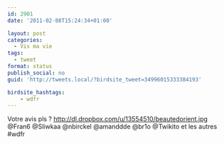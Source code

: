 ```yaml
---
id: 2901
date: '2011-02-08T15:24:34+01:00'

layout: post
categories:
  - Vis ma vie
tags:
  - tweet
format: status
publish_social: no
guid: 'http://tweets.local/?birdsite_tweet=34996015333384193'

birdsite_hashtags:
    - wdfr
---
```


Votre avis pls ? http://dl.dropbox.com/u/13554510/beautedorient.jpg @Fran6 @Sliwkaa @nbirckel @amanddde @br1o @Twikito et les autres #wdfr